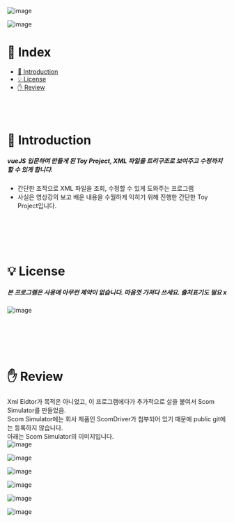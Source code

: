 ![image](https://user-images.githubusercontent.com/78777059/161461103-2e8200ca-9e96-4fb2-b187-dd67e21c955b.png)

![image](https://user-images.githubusercontent.com/78777059/161455962-4ebf712a-c428-40cb-88bc-60d9b510b403.png)

# 📌 Index
* [📖 Introduction](#-introduction)
* [💡 License](#-license)
* [✋ Review](#-review)
<br/><br/><br/><br/>

# 📖 Introduction
##### vueJS 입문하며 만들게 된 Toy Project, XML 파일을 트리구조로 보여주고 수정까지 할 수 있게 합니다.
* 간단한 조작으로 XML 파일을 조회, 수정할 수 있게 도와주는 프로그램
* 사실은 영상강의 보고 배운 내용을 수월하게 익히기 위해 진행한 간단한 Toy Project입니다.
<br/><br/><br/><br/><br/><br/>

# 💡 License
##### 본 프로그램은 사용에 아무런 제약이 없습니다. 마음껏 가져다 쓰세요. 출처표기도 필요 x
![image](https://user-images.githubusercontent.com/78777059/161460121-0ff060da-5c37-4c9b-851d-1be9c6099292.png)
<br/><br/><br/><br/><br/><br/>

# ✋ Review  
Xml Eidtor가 목적은 아니었고, 이 프로그램에다가 추가적으로 살을 붙여서 Scom Simulator를 만들었음.  
Scom Simulator에는 회사 제품인 ScomDriver가 첨부되어 있기 때문에 public git에는 등록하지 않습니다.  
아래는 Scom Simulator의 이미지입니다.  
![image](https://user-images.githubusercontent.com/78777059/161459759-db08cfcb-05c6-4e2b-9b5f-83ead1999532.png)

![image](https://user-images.githubusercontent.com/78777059/161459778-a34c4a4b-b2c9-4945-8695-6e689ceb8b6f.png)

![image](https://user-images.githubusercontent.com/78777059/161459790-4ad298dc-1ab6-484f-b139-6eb3f13c8221.png)

![image](https://user-images.githubusercontent.com/78777059/161459798-46f073b5-84a6-4525-b5f4-4735c5dd45c2.png)

![image](https://user-images.githubusercontent.com/78777059/161459807-32fa6a16-48b6-4095-8ecd-0765b60483fe.png)

![image](https://user-images.githubusercontent.com/78777059/161459816-018c124f-ce09-4f59-9b22-0c3980d21f1e.png)
